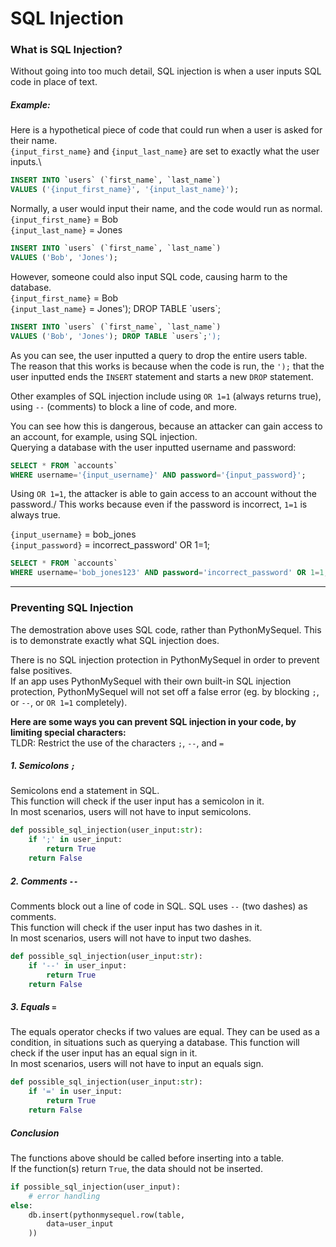 # SQL Injection

### What is SQL Injection?
Without going into too much detail, SQL injection is when a user inputs SQL code in place of text.

##### Example:
Here is a hypothetical piece of code that could run when a user is asked for their name.\
`{input_first_name}` and `{input_last_name}` are set to exactly what the user inputs.\
```sql
INSERT INTO `users` (`first_name`, `last_name`)
VALUES ('{input_first_name}', '{input_last_name}');
```
Normally, a user would input their name, and the code would run as normal.\
`{input_first_name}` = Bob\
`{input_last_name}` = Jones
```sql
INSERT INTO `users` (`first_name`, `last_name`)
VALUES ('Bob', 'Jones');
```
However, someone could also input SQL code, causing harm to the database.\
`{input_first_name}` = Bob\
`{input_last_name}` = Jones'); DROP TABLE \`users`;
```sql
INSERT INTO `users` (`first_name`, `last_name`)
VALUES ('Bob', 'Jones'); DROP TABLE `users`;');
```
As you can see, the user inputted a query to drop the entire users table.\
The reason that this works is because when the code is run, the `');` that the user inputted ends the `INSERT` statement and starts a new `DROP` statement.

Other examples of SQL injection include using `OR 1=1` (always returns true), using `--` (comments) to block a line of code, and more.

You can see how this is dangerous, because an attacker can gain access to an account, for example, using SQL injection.\
Querying a database with the user inputted username and password:
```sql
SELECT * FROM `accounts`
WHERE username='{input_username}' AND password='{input_password}';
```
Using `OR 1=1`, the attacker is able to gain access to an account without the password./
This works because even if the password is incorrect, `1=1` is always true.

`{input_username}` = bob_jones\
`{input_password}` = incorrect_password' OR 1=1;
```sql
SELECT * FROM `accounts`
WHERE username='bob_jones123' AND password='incorrect_password' OR 1=1;';
```

---

### Preventing SQL Injection
The demostration above uses SQL code, rather than PythonMySequel. This is to demonstrate exactly what SQL injection does.

There is no SQL injection protection in PythonMySequel in order to prevent false positives.\
If an app uses PythonMySequel with their own built-in SQL injection protection, PythonMySequel will not set off a false error (eg. by blocking `;`, or `--`, or `OR 1=1` completely).

**Here are some ways you can prevent SQL injection in your code, by limiting special characters:** \
TLDR: Restrict the use of the characters `;`, `--`, and `=`

##### 1. Semicolons `;`
Semicolons end a statement in SQL.\
This function will check if the user input has a semicolon in it.\
In most scenarios, users will not have to input semicolons.
```python
def possible_sql_injection(user_input:str):
    if ';' in user_input:
        return True
    return False
```
##### 2. Comments `--`
Comments block out a line of code in SQL. SQL uses `--` (two dashes) as comments.\
This function will check if the user input has two dashes in it.\
In most scenarios, users will not have to input two dashes.
```python
def possible_sql_injection(user_input:str):
    if '--' in user_input:
        return True
    return False
```
##### 3. Equals `=`
The equals operator checks if two values are equal. They can be used as a condition, in situations such as querying a database.
This function will check if the user input has an equal sign in it.\
In most scenarios, users will not have to input an equals sign.
```python
def possible_sql_injection(user_input:str):
    if '=' in user_input:
        return True
    return False
```

##### Conclusion
The functions above should be called before inserting into a table.\
If the function(s) return `True`, the data should not be inserted.
```python
if possible_sql_injection(user_input):
    # error handling
else:
    db.insert(pythonmysequel.row(table,
        data=user_input
    ))
```